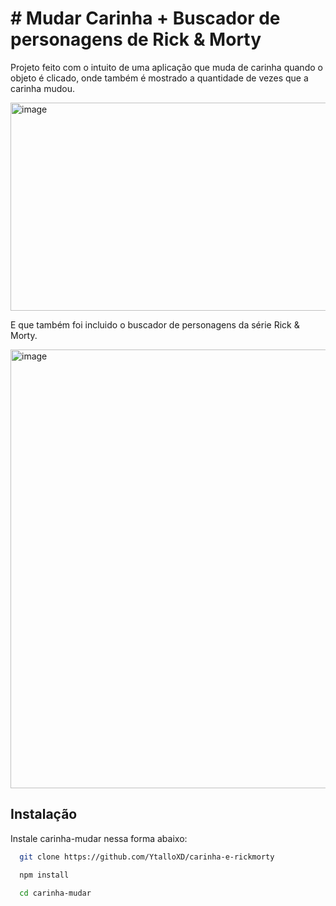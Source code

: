 
# # Mudar Carinha + Buscador de personagens de Rick & Morty

Projeto feito com o intuito de uma aplicação que muda de carinha quando o objeto é clicado, onde também é mostrado a quantidade de vezes que a carinha mudou.

<img width="1530" height="333" alt="image" src="https://github.com/user-attachments/assets/ffeac249-ebdc-4ccd-9063-8a9234a02dc9" />

E que também foi incluido o buscador de personagens da série Rick & Morty.

<img width="1288" height="702" alt="image" src="https://github.com/user-attachments/assets/951fa2bb-21a4-4170-bfea-411f410790c8" />

## Instalação

Instale carinha-mudar nessa forma abaixo:

```bash
  git clone https://github.com/YtalloXD/carinha-e-rickmorty
```
```bash
  npm install 
```
```bash
  cd carinha-mudar
```

